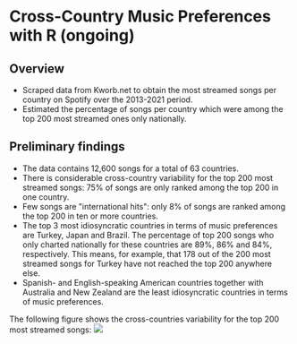 # Cross-Country Music Preferences with R (ongoing)

## Overview
- Scraped data from Kworb.net to obtain the most streamed songs per country on Spotify over the 2013-2021 period.
- Estimated the percentage of songs per country which were among the top 200 most streamed ones only nationally.

## Preliminary findings
- The data contains 12,600 songs for a total of 63 countries.
- There is considerable cross-country variability for the top 200 most streamed songs: 75% of songs are only ranked among the top 200 in one country.
- Few songs are "international hits": only 8% of songs are ranked among the top 200 in ten or more countries.
- The top 3 most idiosyncratic countries in terms of music preferences are Turkey, Japan and Brazil. The percentage of top 200 songs who only charted nationally for these countries are 89%, 86% and 84%, respectively. This means, for example, that 178 out of the 200 most streamed songs for Turkey have not reached the top 200 anywhere else.
- Spanish- and English-speaking American countries together with Australia and New Zealand are the least idiosyncratic countries in terms of music preferences.

The following figure shows the cross-countries variability for the top 200 most streamed songs: 
![](https://github.com/gtorresmq/spotifydata/blob/main/images/Rplot.png)


